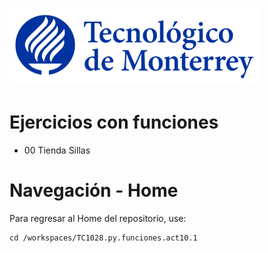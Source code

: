 ![Tec de Monterrey](images/logotecmty.png)
# Ejercicios con funciones

- 00 Tienda Sillas
# Navegación - Home
Para regresar al Home del repositorio, use:

```
cd /workspaces/TC1028.py.funciones.act10.1
```